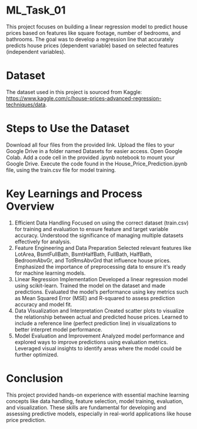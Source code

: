 # ML_Task_01
This project focuses on building a linear regression model to predict house prices based on features like square footage, number of bedrooms, and bathrooms. The goal was to develop a regression line that accurately predicts house prices (dependent variable) based on selected features (independent variables).

# Dataset
The dataset used in this project is sourced from Kaggle: https://www.kaggle.com/c/house-prices-advanced-regression-techniques/data.

# Steps to Use the Dataset
Download all four files from the provided link.
Upload the files to your Google Drive in a folder named Datasets for easier access.
Open Google Colab.
Add a code cell in the provided .ipynb notebook to mount your Google Drive.
Execute the code found in the House_Price_Prediction.ipynb file, using the train.csv file for model training.

# Key Learnings and Process Overview
1. Efficient Data Handling
Focused on using the correct dataset (train.csv) for training and evaluation to ensure feature and target variable accuracy.
Understood the significance of managing multiple datasets effectively for analysis.
2. Feature Engineering and Data Preparation
Selected relevant features like LotArea, BsmtFullBath, BsmtHalfBath, FullBath, HalfBath, BedroomAbvGr, and TotRmsAbvGrd that influence house prices.
Emphasized the importance of preprocessing data to ensure it's ready for machine learning models.
3. Linear Regression Implementation
Developed a linear regression model using scikit-learn.
Trained the model on the dataset and made predictions.
Evaluated the model’s performance using key metrics such as Mean Squared Error (MSE) and R-squared to assess prediction accuracy and model fit.
4. Data Visualization and Interpretation
Created scatter plots to visualize the relationship between actual and predicted house prices.
Learned to include a reference line (perfect prediction line) in visualizations to better interpret model performance.
5. Model Evaluation and Improvement
Analyzed model performance and explored ways to improve predictions using evaluation metrics.
Leveraged visual insights to identify areas where the model could be further optimized.

# Conclusion
This project provided hands-on experience with essential machine learning concepts like data handling, feature selection, model training, evaluation, and visualization. These skills are fundamental for developing and assessing predictive models, especially in real-world applications like house price prediction.
